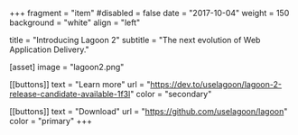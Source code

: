 +++
fragment = "item"
#disabled = false
date = "2017-10-04"
weight = 150
background = "white"
align = "left"

title = "Introducing Lagoon 2"
subtitle = "The next evolution of Web Application Delivery."

[asset]
  image = "lagoon2.png"

[[buttons]]
  text = "Learn more"
  url = "https://dev.to/uselagoon/lagoon-2-release-candidate-available-1f3l"
  color = "secondary"

[[buttons]]
  text = "Download"
  url = "https://github.com/uselagoon/lagoon"
  color = "primary"
+++
